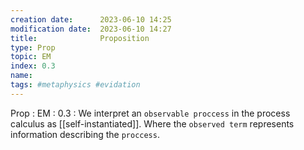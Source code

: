 ```yaml
---
creation date:		2023-06-10 14:25
modification date:	2023-06-10 14:27
title: 				Proposition
type: Prop
topic: EM
index: 0.3
name: 
tags: #metaphysics #evidation 
---
```

Prop : EM : 0.3 : We interpret an `observable proccess` in the process calculus as [[self-instantiated]]. Where the `observed term` represents information describing the `proccess`.